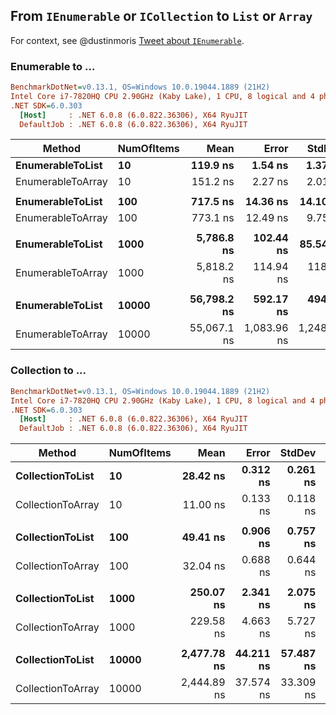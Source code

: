 ## From `IEnumerable` or `ICollection` to `List` or `Array`

For context, see @dustinmoris [Tweet about `IEnumerable`](https://twitter.com/dustinmoris/status/1490606359183769604).

### Enumerable to ...

``` ini
BenchmarkDotNet=v0.13.1, OS=Windows 10.0.19044.1889 (21H2)
Intel Core i7-7820HQ CPU 2.90GHz (Kaby Lake), 1 CPU, 8 logical and 4 physical cores
.NET SDK=6.0.303
  [Host]     : .NET 6.0.8 (6.0.822.36306), X64 RyuJIT
  DefaultJob : .NET 6.0.8 (6.0.822.36306), X64 RyuJIT
```
|            Method | NumOfItems |        Mean |       Error |      StdDev | Ratio | RatioSD |
|------------------ |----------- |------------:|------------:|------------:|------:|--------:|
|  **EnumerableToList** |         **10** |    **119.9 ns** |     **1.54 ns** |     **1.37 ns** |  **1.00** |    **0.00** |
| EnumerableToArray |         10 |    151.2 ns |     2.27 ns |     2.01 ns |  1.26 |    0.02 |
|                   |            |             |             |             |       |         |
|  **EnumerableToList** |        **100** |    **717.5 ns** |    **14.36 ns** |    **14.10 ns** |  **1.00** |    **0.00** |
| EnumerableToArray |        100 |    773.1 ns |    12.49 ns |     9.75 ns |  1.08 |    0.02 |
|                   |            |             |             |             |       |         |
|  **EnumerableToList** |       **1000** |  **5,786.8 ns** |   **102.44 ns** |    **85.54 ns** |  **1.00** |    **0.00** |
| EnumerableToArray |       1000 |  5,818.2 ns |   114.94 ns |   118.04 ns |  1.01 |    0.03 |
|                   |            |             |             |             |       |         |
|  **EnumerableToList** |      **10000** | **56,798.2 ns** |   **592.17 ns** |   **494.49 ns** |  **1.00** |    **0.00** |
| EnumerableToArray |      10000 | 55,067.1 ns | 1,083.96 ns | 1,248.29 ns |  0.97 |    0.02 |


### Collection to ...

``` ini
BenchmarkDotNet=v0.13.1, OS=Windows 10.0.19044.1889 (21H2)
Intel Core i7-7820HQ CPU 2.90GHz (Kaby Lake), 1 CPU, 8 logical and 4 physical cores
.NET SDK=6.0.303
  [Host]     : .NET 6.0.8 (6.0.822.36306), X64 RyuJIT
  DefaultJob : .NET 6.0.8 (6.0.822.36306), X64 RyuJIT
```
|            Method | NumOfItems |        Mean |     Error |    StdDev | Ratio | RatioSD |  Gen 0 |  Gen 1 | Allocated |
|------------------ |----------- |------------:|----------:|----------:|------:|--------:|-------:|-------:|----------:|
|  **CollectionToList** |         **10** |    **28.42 ns** |  **0.312 ns** |  **0.261 ns** |  **1.00** |    **0.00** | **0.0229** |      **-** |      **96 B** |
| CollectionToArray |         10 |    11.00 ns |  0.133 ns |  0.118 ns |  0.39 |    0.01 | 0.0153 |      - |      64 B |
|                   |            |             |           |           |       |         |        |        |           |
|  **CollectionToList** |        **100** |    **49.41 ns** |  **0.906 ns** |  **0.757 ns** |  **1.00** |    **0.00** | **0.1090** |      **-** |     **456 B** |
| CollectionToArray |        100 |    32.04 ns |  0.688 ns |  0.644 ns |  0.65 |    0.02 | 0.1013 |      - |     424 B |
|                   |            |             |           |           |       |         |        |        |           |
|  **CollectionToList** |       **1000** |   **250.07 ns** |  **2.341 ns** |  **2.075 ns** |  **1.00** |    **0.00** | **0.9689** |      **-** |   **4,056 B** |
| CollectionToArray |       1000 |   229.58 ns |  4.663 ns |  5.727 ns |  0.91 |    0.03 | 0.9613 |      - |   4,024 B |
|                   |            |             |           |           |       |         |        |        |           |
|  **CollectionToList** |      **10000** | **2,477.78 ns** | **44.211 ns** | **57.487 ns** |  **1.00** |    **0.00** | **9.5215** | **1.9035** |  **40,056 B** |
| CollectionToArray |      10000 | 2,444.89 ns | 37.574 ns | 33.309 ns |  0.99 |    0.02 | 9.5215 | 1.1902 |  40,024 B |
